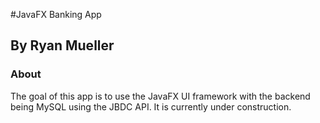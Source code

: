 #JavaFX Banking App
## By Ryan Mueller

### About

The goal of this app is to use the JavaFX UI framework with the backend being MySQL using the JBDC API.
It is currently under construction.